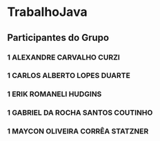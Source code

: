 # TrabalhoJava
## Participantes do Grupo
### 1    ALEXANDRE CARVALHO CURZI
### 1    CARLOS ALBERTO LOPES DUARTE
### 1    ERIK ROMANELI HUDGINS
### 1    GABRIEL DA ROCHA SANTOS COUTINHO
### 1    MAYCON OLIVEIRA CORRÊA STATZNER
